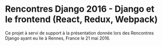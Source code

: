 # Rencontres Django 2016 - Django et le frontend (React, Redux, Webpack)

Ce projet à servi de support à la présentation donnée lors des Rencontres Django ayant eu lie à Rennes, France le 21 mai 2016.

